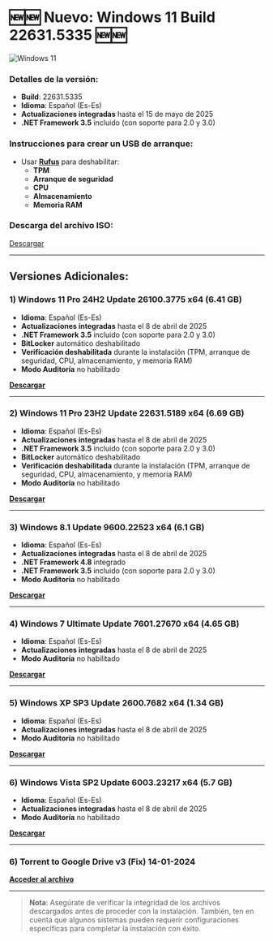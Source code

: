 # 🆕🆕 **Nuevo: Windows 11 Build 22631.5335** 🆕🆕

![Windows 11](https://upload.wikimedia.org/wikipedia/commons/thumb/e/e6/Windows_11_logo.svg/960px-Windows_11_logo.svg.png)

### Detalles de la versión:
- **Build**: 22631.5335
- **Idioma**: Español (Es-Es)
- **Actualizaciones integradas** hasta el 15 de mayo de 2025
- **.NET Framework 3.5** incluido (con soporte para 2.0 y 3.0)

### Instrucciones para crear un USB de arranque:
- Usar [**Rufus**](https://rufus.ie) para deshabilitar:
    - **TPM**
    - **Arranque de seguridad**
    - **CPU**
    - **Almacenamiento**
    - **Memoria RAM**

### Descarga del archivo ISO:
[Descargar](https://t.me/+fqF2-7edU9w5OWNh)

---

## Versiones Adicionales:

### 1) Windows 11 Pro 24H2 Update 26100.3775 x64 (6.41 GB)
- **Idioma**: Español (Es-Es)
- **Actualizaciones integradas** hasta el 8 de abril de 2025
- **.NET Framework 3.5** incluido (con soporte para 2.0 y 3.0)
- **BitLocker** automático deshabilitado
- **Verificación deshabilitada** durante la instalación (TPM, arranque de seguridad, CPU, almacenamiento, y memoria RAM)
- **Modo Auditoría** no habilitado

**[Descargar](https://t.me/+fqF2-7edU9w5OWNh)**

---

### 2) Windows 11 Pro 23H2 Update 22631.5189 x64 (6.69 GB)
- **Idioma**: Español (Es-Es)
- **Actualizaciones integradas** hasta el 8 de abril de 2025
- **.NET Framework 3.5** incluido (con soporte para 2.0 y 3.0)
- **BitLocker** automático deshabilitado
- **Verificación deshabilitada** durante la instalación (TPM, arranque de seguridad, CPU, almacenamiento, y memoria RAM)
- **Modo Auditoría** no habilitado

**[Descargar](https://t.me/+fqF2-7edU9w5OWNh)**

---

### 3) Windows 8.1 Update 9600.22523 x64 (6.1 GB)
- **Idioma**: Español (Es-Es)
- **Actualizaciones integradas** hasta el 8 de abril de 2025
- **.NET Framework 4.8** integrado
- **.NET Framework 3.5** incluido (con soporte para 2.0 y 3.0)
- **Modo Auditoría** no habilitado

**[Descargar](https://t.me/+fqF2-7edU9w5OWNh)**

---

### 4) Windows 7 Ultimate Update 7601.27670 x64 (4.65 GB)
- **Idioma**: Español (Es-Es)
- **Actualizaciones integradas** hasta el 8 de abril de 2025
- **Modo Auditoría** no habilitado

**[Descargar](https://t.me/+fqF2-7edU9w5OWNh)**

---

### 5) Windows XP SP3 Update 2600.7682 x64 (1.34 GB)
- **Idioma**: Español (Es-Es)
- **Actualizaciones integradas** hasta el 8 de abril de 2025
- **Modo Auditoría** no habilitado

**[Descargar](https://t.me/+fqF2-7edU9w5OWNh)**

---

### 6) Windows Vista SP2 Update 6003.23217 x64 (5.7 GB)
- **Idioma**: Español (Es-Es)
- **Actualizaciones integradas** hasta el 8 de abril de 2025
- **Modo Auditoría** no habilitado

**[Descargar](https://t.me/+fqF2-7edU9w5OWNh)**

---

### 6) Torrent to Google Drive v3 (Fix) 14-01-2024
**[Acceder al archivo](https://colab.research.google.com/drive/17TY-1J7XhcwWul4nfZ4X5dBnbNXgOjvL?usp=sharing)**

---

> **Nota**: Asegúrate de verificar la integridad de los archivos descargados antes de proceder con la instalación. También, ten en cuenta que algunos sistemas pueden requerir configuraciones específicas para completar la instalación con éxito.
